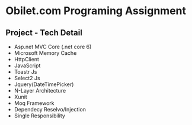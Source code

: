 # Obilet.com Programing Assignment

## Project - Tech Detail ##
* Asp.net MVC Core (.net core 6)
* Microsoft Memory Cache
* HttpClient
* JavaScript
* Toastr Js
* Select2 Js
* Jquery(DateTimePicker)
* N-Layer Architecture
* Xunit
* Moq Framework
* Dependecy Reselvo/Injection
* Single Responsibility
